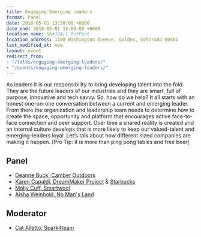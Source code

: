 ```yaml
---
title: Engaging Emerging Leaders
format: Panel
date: 2018-05-01 13:30:00 +0000
date_end: 2018-05-01 15:00:00 +0000
location_name: S&#124;I OutPost
location_address: 1100 Washington Avenue, Golden, Colorado 80401
last_modified_at: now
layout: event
redirect_from:
- "/talks/engaging-emerging-leaders/"
- "/events/engaging-emerging-leaders/"
---
```

As leaders it is our responsibility to bring developing talent into the fold. They are the future leaders of our industries and they are smart, full of purpose, innovative and tech savvy. So, how do we help? It all starts with an honest one-on-one conversation between a current and emerging leader. From there the organization and leadership team needs to determine how to create the space, opportunity and platform that encourages active face-to-face connection and peer support. Over time a shared reality is created and an internal culture develops that is more likely to keep our valued-talent and emerging-leaders loyal. Let’s talk about how different sized companies are making it happen. \[Pro Tip: it is more than ping pong tables and free beer\]

## Panel

* [Deanne Buck, Camber Outdoors](https://camberoutdoors.org/)
* [Karen Capaldi, DreamMaker Project](http://www.thedreammakerproject.com/) & [Starbucks](https://www.starbucks.com/)
* [Molly Cuff, Smartwool](https://www.smartwool.com/)
* [Aisha Weinhold, No Man's Land](http://nomanslandfilmfestival.org/)

## Moderator

* [Cat Alletto, Spark4team](https://www.spark4team.com/)
